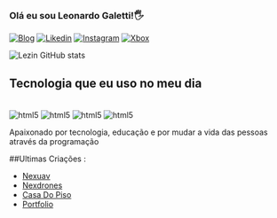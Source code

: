 ### Olá eu sou Leonardo Galetti!🖐️

[![Blog](https://img.shields.io/website?label=https://leocv.netlify.app&style=for-the-badge&url=https://leocv.netlify.app/)](https://leocv.netlify.app/)
[![Likedin](https://img.shields.io/badge/LinkedIn-0077B5?style=for-the-badge&logo=linkedin&logoColor=white)](https://www.linkedin.com/in/leonardo-galetti-68837a1ab/)
[![Instagram](https://img.shields.io/badge/Instagram-E4405F?style=for-the-badge&logo=instagram&logoColor=white)](https://instagram.com/leozin_gc)
[![Xbox](https://img.shields.io/badge/Xbox-107C10?style=for-the-badge&logo=xbox&logoColor=white)](https://account.xbox.com/pt-BR/Profile?csrf=fpbw28cHEKt8sfRGJ2gELUzLRLOxOMcOIInrnzixCeTq8hlsKRI4LSQEQ7YU1BIElz6U-RvHn2WJl6LWfWtt9nBGWQA1&wa=wsignin1.0)


![Lezin GitHub stats](https://github-readme-stats.vercel.app/api?username=Leozin-gc&show_icons=true&theme=radical)


## Tecnologia que eu uso no meu dia


<div style="display: inline-block;"><br/>
    <img  align="center"  alt="html5"  src="https://img.shields.io/badge/HTML5-E34F26?style=for-the-badge&logo=html5&logoColor=white">
    <img  align="center"  alt="html5"  src="https://img.shields.io/badge/CSS3-1572B6?style=for-the-badge&logo=css3&logoColor=white">
    <img  align="center"  alt="html5"  src="https://img.shields.io/badge/Java-ED8B00?style=for-the-badge&logo=openjdk&logoColor=white">
    <img  align="center"  alt="html5"  src="https://img.shields.io/badge/PHP-777BB4?style=for-the-badge&logo=php&logoColor=white">
</div><br/>

Apaixonado por tecnologia, educação e por mudar a vida das pessoas através da programação

##Ultimas Criações :

- [Nexuav](https://nexuav.com.br/)<br/>
- [Nexdrones](https://www.nexdrones.com.br/)<br/>
- [Casa Do Piso](https://casadopiso.com.br/)<br/>
- [Portfolio](https://leocv.netlify.app/)<br/>

